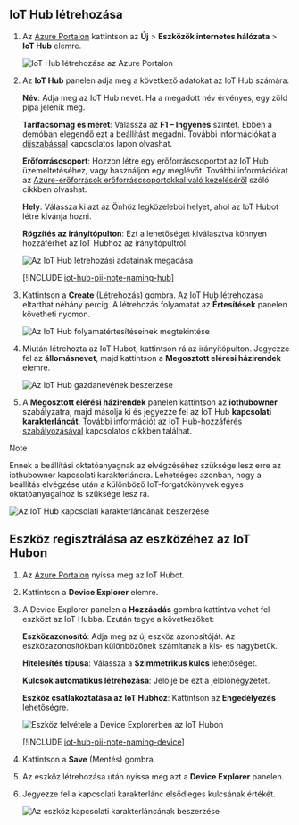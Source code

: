 ## <a name="create-an-iot-hub"></a>IoT Hub létrehozása

1. Az [Azure Portalon](https://portal.azure.com/) kattintson az **Új** > **Eszközök internetes hálózata** > **IoT Hub** elemre.

   ![IoT Hub létrehozása az Azure Portalon](../articles/iot-hub/media/iot-hub-create-hub-and-device/1_create-azure-iot-hub-portal.png)
2. Az **IoT Hub** panelen adja meg a következő adatokat az IoT Hub számára:

     **Név**: Adja meg az IoT Hub nevét. Ha a megadott név érvényes, egy zöld pipa jelenik meg.

     **Tarifacsomag és méret**: Válassza az **F1 – Ingyenes** szintet. Ebben a demóban elegendő ezt a beállítást megadni. További információkat a [díjszabással](https://azure.microsoft.com/pricing/details/iot-hub/) kapcsolatos lapon olvashat.

     **Erőforráscsoport**: Hozzon létre egy erőforráscsoportot az IoT Hub üzemeltetéséhez, vagy használjon egy meglévőt. További információkat az [Azure-erőforrások erőforráscsoportokkal való kezeléséről](../articles/azure-resource-manager/resource-group-portal.md) szóló cikkben olvashat.

     **Hely**: Válassza ki azt az Önhöz legközelebbi helyet, ahol az IoT Hubot létre kívánja hozni.

     **Rögzítés az irányítópulton**: Ezt a lehetőséget kiválasztva könnyen hozzáférhet az IoT Hubhoz az irányítópultról.

   ![Az IoT Hub létrehozási adatainak megadása](../articles/iot-hub/media/iot-hub-create-hub-and-device/2_fill-in-fields-for-azure-iot-hub-portal.png)

   [!INCLUDE [iot-hub-pii-note-naming-hub](iot-hub-pii-note-naming-hub.md)]

3. Kattintson a **Create** (Létrehozás) gombra. Az IoT Hub létrehozása eltarthat néhány percig. A létrehozás folyamatát az **Értesítések** panelen követheti nyomon.

   ![Az IoT Hub folyamatértesítéseinek megtekintése](../articles/iot-hub/media/iot-hub-create-hub-and-device/3_notification-azure-iot-hub-creation-progress-portal.png)

4. Miután létrehozta az IoT Hubot, kattintson rá az irányítópulton. Jegyezze fel az **állomásnevet**, majd kattintson a **Megosztott elérési házirendek** elemre.

   ![Az IoT Hub gazdanevének beszerzése](../articles/iot-hub/media/iot-hub-create-hub-and-device/4_get-azure-iot-hub-hostname-portal.png)

5. A **Megosztott elérési házirendek** panelen kattintson az **iothubowner** szabályzatra, majd másolja ki és jegyezze fel az IoT Hub **kapcsolati karakterláncát**. További információt [az IoT Hub-hozzáférés szabályozásával](../articles/iot-hub/iot-hub-devguide-security.md) kapcsolatos cikkben találhat.

> [!NOTE] 
Ennek a beállítási oktatóanyagnak az elvégzéséhez szüksége lesz erre az iothubowner kapcsolati karakterláncra. Lehetséges azonban, hogy a beállítás elvégzése után a különböző IoT-forgatókönyvek egyes oktatóanyagaihoz is szüksége lesz rá.

   ![Az IoT Hub kapcsolati karakterláncának beszerzése](../articles/iot-hub/media/iot-hub-create-hub-and-device/5_get-azure-iot-hub-connection-string-portal.png)

## <a name="register-a-device-in-the-iot-hub-for-your-device"></a>Eszköz regisztrálása az eszközéhez az IoT Hubon

1. Az [Azure Portalon](https://portal.azure.com/) nyissa meg az IoT Hubot.

2. Kattintson a **Device Explorer** elemre.
3. A Device Explorer panelen a **Hozzáadás** gombra kattintva vehet fel eszközt az IoT Hubba. Ezután tegye a következőket:

   **Eszközazonosító**: Adja meg az új eszköz azonosítóját. Az eszközazonosítókban különbözőnek számítanak a kis- és nagybetűk.

   **Hitelesítés típusa**: Válassza a **Szimmetrikus kulcs** lehetőséget.

   **Kulcsok automatikus létrehozása**: Jelölje be ezt a jelölőnégyzetet.

   **Eszköz csatlakoztatása az IoT Hubhoz**: Kattintson az **Engedélyezés** lehetőségre.

   ![Eszköz felvétele a Device Explorerben az IoT Hubon](../articles/iot-hub/media/iot-hub-create-hub-and-device/6_add-device-in-azure-iot-hub-device-explorer-portal.png)

   [!INCLUDE [iot-hub-pii-note-naming-device](iot-hub-pii-note-naming-device.md)]

4. Kattintson a **Save** (Mentés) gombra.
5. Az eszköz létrehozása után nyissa meg azt a **Device Explorer** panelen.
6. Jegyezze fel a kapcsolati karakterlánc elsődleges kulcsának értékét.

   ![Az eszköz kapcsolati karakterláncának beszerzése](../articles/iot-hub/media/iot-hub-create-hub-and-device/7_get-device-connection-string-in-device-explorer-portal.png)
